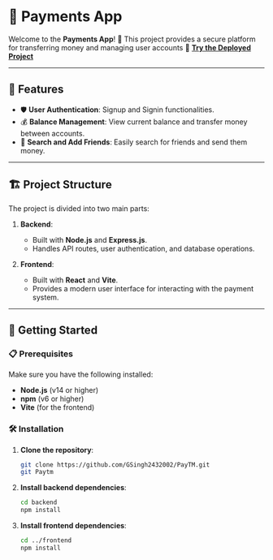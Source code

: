 # 💸 Payments App

Welcome to the **Payments App**! 🎉 This project provides a secure platform for transferring money and managing user accounts 
🔗 **[Try the Deployed Project](https://paytm-frontend-swart.vercel.app/)**

---

## 🌟 Features

- 🛡️ **User Authentication**: Signup and Signin functionalities.
- 💰 **Balance Management**: View current balance and transfer money between accounts.
- 👥 **Search and Add Friends**: Easily search for friends and send them money.

---

## 🏗️ Project Structure

The project is divided into two main parts:

1. **Backend**: 
   - Built with **Node.js** and **Express.js**.
   - Handles API routes, user authentication, and database operations.

2. **Frontend**: 
   - Built with **React** and **Vite**.
   - Provides a modern user interface for interacting with the payment system.

---

## 🚀 Getting Started

### 📋 Prerequisites

Make sure you have the following installed:

- **Node.js** (v14 or higher)
- **npm** (v6 or higher)
- **Vite** (for the frontend)

### 🛠️ Installation

1. **Clone the repository**:

   ```bash
   git clone https://github.com/GSingh2432002/PayTM.git
   git Paytm
   ```

2. **Install backend dependencies**:

   ```bash
   cd backend
   npm install
   ```

3. **Install frontend dependencies**:

   ```bash
   cd ../frontend
   npm install
   ```
